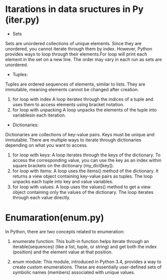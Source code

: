 

# Itarations in data sructures in Py (iter.py)

- Sets

Sets are unordered collections of unique elements. Since they are unordered, you cannot iterate through them by index. However, Python provides ways to loop through their elements.For loop will print each element in the set on a new line. The order may vary in each run as sets are unordered.

- Tuples:

Tuples are ordered sequences of elements, similar to lists. They are immutable, meaning elements cannot be changed after creation.
1. for loop with index
A loop iterates through the indices of a tuple and uses them to access elements using bracket notation.
2. for loop with unpacking
A loop unpacks the elements of the tuple into variablesin each iteration.

- Dictionaries:

Dictionaries are collections of key-value pairs. Keys must be unique and immutable. There are multiple ways to iterate through dictionaries depending on what you want to access.
1. for loop with keys:
A loop iterates through the keys of the dictionary. To access the corresponding value, you can use the key as an index within square brackets on the dictionary (my_dict[key]).
2. for loop with items:
A loop uses the items() method of the dictionary. It returns a view object containing key-value pairs as tuples. The loop unpacks each tuple into key and value variables.
3. for loop with values:
A loop uses the values() method to get a view object containing only the values of the dictionary. The loop iterates through each value directly.


# Enumaration(enum.py)

In Python, there are two concepts related to enumeration:

1. enumerate function: This built-in function helps iterate through an iterable(sequences) (like a list, tuple, or string) and get both the index (position) and the element value at that position.

2. enum module: This module, introduced in Python 3.4, provides a way to create custom enumerations. These are essentially user-defined sets of symbolic names (members) associated with unique values.

